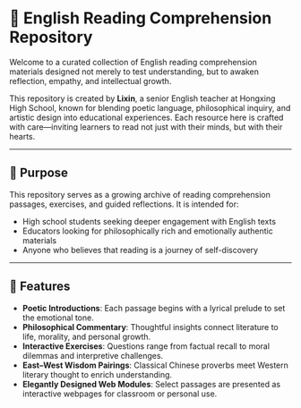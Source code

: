 # 🌿 English Reading Comprehension Repository

Welcome to a curated collection of English reading comprehension materials designed not merely to test understanding, but to awaken reflection, empathy, and intellectual growth.

This repository is created by **Lixin**, a senior English teacher at Hongxing High School, known for blending poetic language, philosophical inquiry, and artistic design into educational experiences. Each resource here is crafted with care—inviting learners to read not just with their minds, but with their hearts.

---

## 📖 Purpose

This repository serves as a growing archive of reading comprehension passages, exercises, and guided reflections. It is intended for:

- High school students seeking deeper engagement with English texts
- Educators looking for philosophically rich and emotionally authentic materials
- Anyone who believes that reading is a journey of self-discovery

---

## 🌟 Features

- **Poetic Introductions**: Each passage begins with a lyrical prelude to set the emotional tone.
- **Philosophical Commentary**: Thoughtful insights connect literature to life, morality, and personal growth.
- **Interactive Exercises**: Questions range from factual recall to moral dilemmas and interpretive challenges.
- **East–West Wisdom Pairings**: Classical Chinese proverbs meet Western literary thought to enrich understanding.
- **Elegantly Designed Web Modules**: Select passages are presented as interactive webpages for classroom or personal use.
